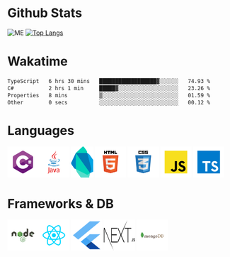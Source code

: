 # Github Stats
  
![ME](https://github-readme-stats.vercel.app/api?username=sharlottes&include_all_commits=true&count_private=true&show_icons=true&count_private=true&theme=gotham&title_color=ffaaff&text_color=77ddff) 
[![Top Langs](https://github-readme-stats.vercel.app/api/top-langs/?username=sharlottes&layout=compact&theme=radical)](https://github.com/anuraghazra/github-readme-stats)   

# Wakatime
<!--START_SECTION:waka-->

```text
TypeScript   6 hrs 30 mins   ██████████████████▓░░░░░░   74.93 %
C#           2 hrs 1 min     █████▓░░░░░░░░░░░░░░░░░░░   23.26 %
Properties   8 mins          ▒░░░░░░░░░░░░░░░░░░░░░░░░   01.59 %
Other        0 secs          ░░░░░░░░░░░░░░░░░░░░░░░░░   00.12 %
```

<!--END_SECTION:waka-->


# Languages
<img src = "icons/lang/cs.svg" width="70" height="70"/><img src = "icons/lang/java.svg" width="70" height="70"/>
<img src = "icons/lang/dart.svg" width="50" height="70"/>
<img src = "icons/lang/html.svg" width="70" height="70"/>
<img src = "icons/lang/css.svg" width="70" height="70"/>
<img src = "icons/lang/javascript.svg" width="70" height="70"/>
<img src = "icons/lang/typescript.svg" width="70" height="70"/>

# Frameworks & DB
<img src = "icons/lib/nodejs.svg" width="70" height="70"/><img src = "icons/lib/react.svg" width="70" height="70"/>
<img src = "icons/lib/flutter.svg" width="70" height="70"/>
<img src = "icons/lib/next.svg" width="70" height="70"/>
<img src = "icons/db/mongodb.svg" width="70" height="70"/>
